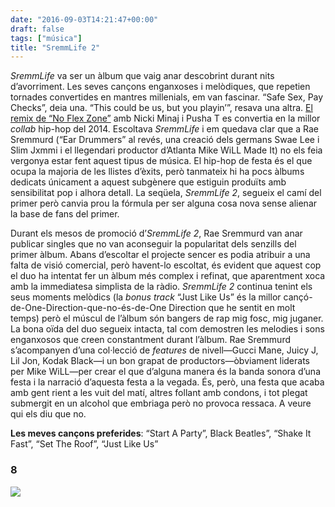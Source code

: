 ```yaml
---
date: "2016-09-03T14:21:47+00:00"
draft: false
tags: ["música"]
title: "SremmLife 2"
---
```

*SremmLife* va ser un àlbum que vaig anar descobrint durant nits d’avorriment. Les seves cançons enganxoses i melòdiques, que repetien tornades convertides en mantres millenials, em van fascinar. “Safe Sex, Pay Checks”, deia una. “This could be us, but you playin’”, resava una altra. [El remix de “No Flex Zone”](https://soundcloud.com/raesremmurd/rae-sremmurd-no-flex-zone-remix-featuring-nicki-minaj-pusha-t-prod-by-mike-will-made-it) amb Nicki Minaj i Pusha T es convertia en la millor *collab* hip-hop del 2014. Escoltava *SremmLife* i em quedava clar que a Rae Sremmurd (“Ear Drummers” al revés, una creació dels germans Swae Lee i Slim Jxmmi i el llegendari productor d’Atlanta Mike WiLL Made It) no els feia vergonya estar fent aquest tipus de música. El hip-hop de festa és el que ocupa la majoria de les llistes d’èxits, però tanmateix hi ha pocs àlbums dedicats únicament a aquest subgènere que estiguin produïts amb sensibilitat pop i alhora detall. La seqüela, *SremmLife 2*, segueix el camí del primer però canvia prou la fórmula per ser alguna cosa nova sense alienar la base de fans del primer.

<!-- more -->

Durant els mesos de promoció d’*SremmLife 2*, Rae Sremmurd van anar publicar singles que no van aconseguir la popularitat dels senzills del primer àlbum. Abans d’escoltar el projecte sencer es podia atribuir a una falta de visió comercial, però havent-lo escoltat, és evident que aquest cop el duo ha intentat fer un àlbum més complex i refinat, que aparentment xoca amb la immediatesa simplista de la ràdio. *SremmLife 2* continua tenint els seus moments melòdics (la *bonus track* “Just Like Us” és la millor cançó-de-One-Direction-que-no-és-de-One Direction que he sentit en molt temps) però el múscul de l’àlbum són bangers de rap mig fosc, mig juganer. La bona oïda del duo segueix intacta, tal com demostren les melodies i sons enganxosos que creen constantment durant l’àlbum. Rae Sremmurd s’acompanyen d’una col·lecció de *features* de nivell—Gucci Mane, Juicy J, Lil Jon, Kodak Black—i un bon grapat de productors—òbviament liderats per Mike WiLL—per crear el que d’alguna manera és la banda sonora d’una festa i la narració d’aquesta festa a la vegada. És, però, una festa que acaba amb gent rient a les vuit del matí, altres follant amb condons, i tot plegat submergit en un alcohol que embriaga però no provoca ressaca. A veure qui els diu que no.

**Les meves cançons preferides**: “Start A Party”, Black Beatles”, “Shake It Fast”, “Set The Roof”, “Just Like Us”

### 8

<img id="splashFade" src="https://66.media.tumblr.com/7af35bd49ce14e7740d5922293838183/tumblr_ocxn0aEmlP1u00ofno5_1280.png">